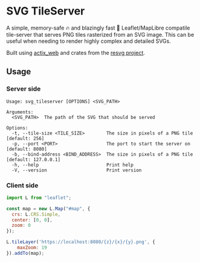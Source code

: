 # SVG TileServer

A simple, memory-safe 🔥 and blazingly fast 🚀 Leaflet/MapLibre compatile tile-server that serves PNG tiles rasterized from an SVG image. This can be useful when needing to render highly complex and detailed SVGs.

Built using [actix_web](https://actix.rs/) and crates from the [resvg project](https://github.com/RazrFalcon/resvg).

## Usage

### Server side

```
Usage: svg_tileserver [OPTIONS] <SVG_PATH>

Arguments:
  <SVG_PATH>  The path of the SVG that should be served

Options:
  -t, --tile-size <TILE_SIZE>        The size in pixels of a PNG tile [default: 256]
  -p, --port <PORT>                  The port to start the server on [default: 8080]
  -b, --bind-address <BIND_ADDRESS>  The size in pixels of a PNG tile [default: 127.0.0.1]
  -h, --help                         Print help
  -V, --version                      Print version
```

### Client side

```js
import L from "leaflet";

const map = new L.Map("#map", {
  crs: L.CRS.Simple, 
  center: [0, 0],
  zoom: 0
});

L.tileLayer('https://localhost:8080/{z}/{x}/{y}.png', {
    maxZoom: 19
}).addTo(map);
```
